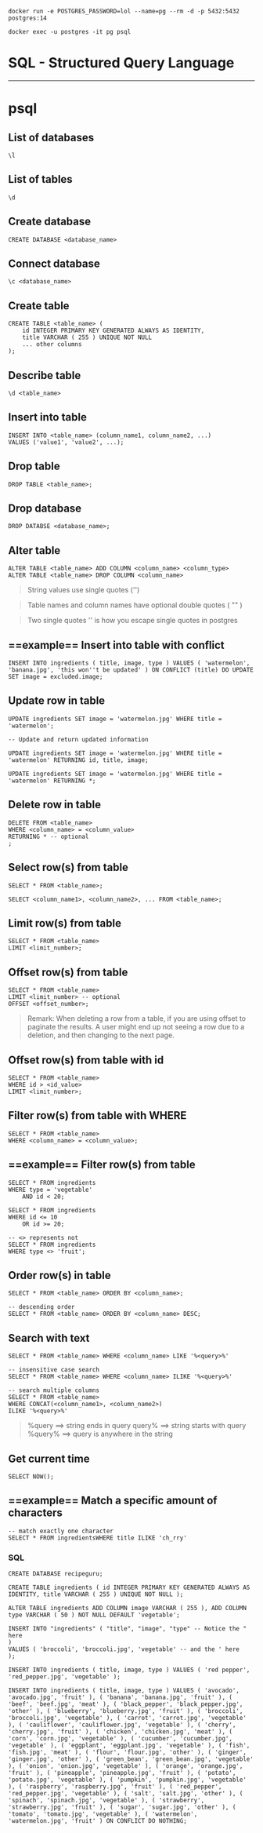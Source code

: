```
docker run -e POSTGRES_PASSWORD=lol --name=pg --rm -d -p 5432:5432 postgres:14
```

```
docker exec -u postgres -it pg psql
```

# SQL - Structured Query Language
---
# psql

## List of databases
```
\l
```
## List of tables
```
\d
```
## Create database
```
CREATE DATABASE <database_name>
```

## Connect database
```
\c <database_name>
```

## Create table
```
CREATE TABLE <table_name> (
	id INTEGER PRIMARY KEY GENERATED ALWAYS AS IDENTITY,
	title VARCHAR ( 255 ) UNIQUE NOT NULL
	... other columns
);
```

## Describe table
```
\d <table_name>
```

## Insert into table
```
INSERT INTO <table_name> (column_name1, column_name2, ...)
VALUES ('value1', 'value2', ...);
```

## Drop table
```
DROP TABLE <table_name>;
```

## Drop database
```
DROP DATABSE <database_name>;
```

## Alter table
```
ALTER TABLE <table_name> ADD COLUMN <column_name> <column_type>
ALTER TABLE <table_name> DROP COLUMN <column_name>
```

> String values use single quotes ('')

> Table names and column names have optional double quotes ( "" )

> Two single quotes '' is how you escape single quotes in postgres

## ==example== Insert into table with conflict
```
INSERT INTO ingredients ( title, image, type ) VALUES ( 'watermelon', 'banana.jpg', 'this won''t be updated' ) ON CONFLICT (title) DO UPDATE SET image = excluded.image;
```

## Update row in table
```
UPDATE ingredients SET image = 'watermelon.jpg' WHERE title = 'watermelon';

-- Update and return updated information

UPDATE ingredients SET image = 'watermelon.jpg' WHERE title = 'watermelon' RETURNING id, title, image;

UPDATE ingredients SET image = 'watermelon.jpg' WHERE title = 'watermelon' RETURNING *;
```

## Delete row in table
```
DELETE FROM <table_name>
WHERE <column_name> = <column_value>
RETURNING * -- optional
;
```

## Select row(s) from table
```
SELECT * FROM <table_name>;

SELECT <column_name1>, <column_name2>, ... FROM <table_name>;
```

## Limit row(s) from table
```
SELECT * FROM <table_name>
LIMIT <limit_number>;
```

## Offset row(s) from table
```
SELECT * FROM <table_name>
LIMIT <limit_number> -- optional
OFFSET <offset_number>;
```

> Remark: When deleting a row from a table, if you are using offset to paginate the results. A user might end up not seeing a row due to a deletion, and then changing to the next page.

## Offset row(s) from table with id
```
SELECT * FROM <table_name>
WHERE id > <id_value>
LIMIT <limit_number>;
```

## Filter row(s) from table with WHERE
```
SELECT * FROM <table_name>
WHERE <column_name> = <column_value>;
```

## ==example== Filter row(s) from table
```
SELECT * FROM ingredients
WHERE type = 'vegetable'
	AND id < 20;

SELECT * FROM ingredients
WHERE id <= 10
	OR id >= 20;

-- <> represents not
SELECT * FROM ingredients
WHERE type <> 'fruit';
```

## Order row(s) in table
```
SELECT * FROM <table_name> ORDER BY <column_name>;

-- descending order
SELECT * FROM <table_name> ORDER BY <column_name> DESC;
```

## Search with text
```
SELECT * FROM <table_name> WHERE <column_name> LIKE '%<query>%'

-- insensitive case search
SELECT * FROM <table_name> WHERE <column_name> ILIKE '%<query>%'

-- search multiple columns
SELECT * FROM <table_name> 
WHERE CONCAT(<column_name1>, <column_name2>) 
ILIKE '%<query>%'
```

> %query ==> string ends in query
> query% ==> string starts with query
> %query% ==> query is anywhere in the string

## Get current time
```
SELECT NOW();
```

## ==example== Match a specific amount of characters
```
-- match exactly one character
SELECT * FROM ingredientsWHERE title ILIKE 'ch_rry'
```


















### SQL
```
CREATE DATABASE recipeguru;

CREATE TABLE ingredients ( id INTEGER PRIMARY KEY GENERATED ALWAYS AS IDENTITY, title VARCHAR ( 255 ) UNIQUE NOT NULL );

ALTER TABLE ingredients ADD COLUMN image VARCHAR ( 255 ), ADD COLUMN type VARCHAR ( 50 ) NOT NULL DEFAULT 'vegetable';

INSERT INTO "ingredients" ( "title", "image", "type" -- Notice the " here 
) 
VALUES ( 'broccoli', 'broccoli.jpg', 'vegetable' -- and the ' here
);

INSERT INTO ingredients ( title, image, type ) VALUES ( 'red pepper', 'red_pepper.jpg', 'vegetable' );

INSERT INTO ingredients ( title, image, type ) VALUES ( 'avocado', 'avocado.jpg', 'fruit' ), ( 'banana', 'banana.jpg', 'fruit' ), ( 'beef', 'beef.jpg', 'meat' ), ( 'black_pepper', 'black_pepper.jpg', 'other' ), ( 'blueberry', 'blueberry.jpg', 'fruit' ), ( 'broccoli', 'broccoli.jpg', 'vegetable' ), ( 'carrot', 'carrot.jpg', 'vegetable' ), ( 'cauliflower', 'cauliflower.jpg', 'vegetable' ), ( 'cherry', 'cherry.jpg', 'fruit' ), ( 'chicken', 'chicken.jpg', 'meat' ), ( 'corn', 'corn.jpg', 'vegetable' ), ( 'cucumber', 'cucumber.jpg', 'vegetable' ), ( 'eggplant', 'eggplant.jpg', 'vegetable' ), ( 'fish', 'fish.jpg', 'meat' ), ( 'flour', 'flour.jpg', 'other' ), ( 'ginger', 'ginger.jpg', 'other' ), ( 'green_bean', 'green_bean.jpg', 'vegetable' ), ( 'onion', 'onion.jpg', 'vegetable' ), ( 'orange', 'orange.jpg', 'fruit' ), ( 'pineapple', 'pineapple.jpg', 'fruit' ), ( 'potato', 'potato.jpg', 'vegetable' ), ( 'pumpkin', 'pumpkin.jpg', 'vegetable' ), ( 'raspberry', 'raspberry.jpg', 'fruit' ), ( 'red_pepper', 'red_pepper.jpg', 'vegetable' ), ( 'salt', 'salt.jpg', 'other' ), ( 'spinach', 'spinach.jpg', 'vegetable' ), ( 'strawberry', 'strawberry.jpg', 'fruit' ), ( 'sugar', 'sugar.jpg', 'other' ), ( 'tomato', 'tomato.jpg', 'vegetable' ), ( 'watermelon', 'watermelon.jpg', 'fruit' ) ON CONFLICT DO NOTHING;
```